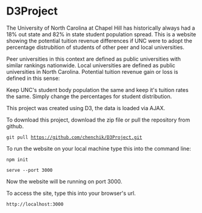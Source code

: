 # D3Project

The University of North Carolina at Chapel Hill has historically always had a 18% out state and 82% in state student population spread. 
This is a website showing the potential tuition revenue differences if UNC were to adopt the percentage distrubition of students of other peer and local universities.

Peer universities in this context are defined as public universities with similar rankings nationwide. 
Local universities are defined as public universities in North Carolina. 
Potential tuition revenue gain or loss is defined in this sense:
		
Keep UNC's student body population the same and keep it's tuition rates the same. Simply change the percentages for student distribution.

This project was created using D3, the data is loaded via AJAX. 

To download this project, download the zip file or pull the repository from github.

<code>git pull https://github.com/chenchik/D3Project.git</code>

To run the website on your local machine type this into the command line:

<code>npm init</code>

<code>serve --port 3000</code>

Now the website will be running on port 3000.

To access the site, type this into your browser's url.

<code>http://localhost:3000</code>
